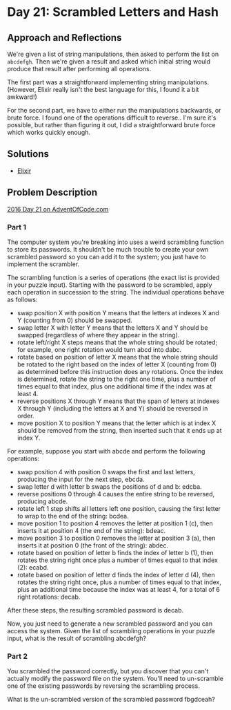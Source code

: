 # Day 21: Scrambled Letters and Hash

## Approach and Reflections

We're given a list of string manipulations, then asked to perform the list on
`abcdefgh`. Then we're given a result and asked which initial string would
produce that result after performing all operations.

The first part was a straightforward implementing string manipulations.
(However, Elixir really isn't the best language for this, I found it a bit
awkward!)

For the second part, we have to either run the manipulations backwards, or
brute force. I found one of the operations difficult to reverse.. I'm sure
it's possible, but rather than figuring it out, I did a straightforward brute
force which works quickly enough.

## Solutions

- [Elixir](../elixir2016/lib/day21.ex)

## Problem Description

[2016 Day 21 on AdventOfCode.com](https://adventofcode.com/2016/day/21)

### Part 1

The computer system you're breaking into uses a weird scrambling function to
store its passwords. It shouldn't be much trouble to create your own scrambled
password so you can add it to the system; you just have to implement the
scrambler.

The scrambling function is a series of operations (the exact list is provided
in your puzzle input). Starting with the password to be scrambled, apply each
operation in succession to the string. The individual operations behave as
follows:

- swap position X with position Y means that the letters at indexes X and
  Y (counting from 0) should be swapped.
- swap letter X with letter Y means that the letters X and Y should be swapped
  (regardless of where they appear in the string).
- rotate left/right X steps means that the whole string should be rotated; for
  example, one right rotation would turn abcd into dabc.
- rotate based on position of letter X means that the whole string should be
  rotated to the right based on the index of letter X (counting from 0) as
  determined before this instruction does any rotations. Once the index is
  determined, rotate the string to the right one time, plus a number of times
  equal to that index, plus one additional time if the index was at least 4.
- reverse positions X through Y means that the span of letters at indexes
  X through Y (including the letters at X and Y) should be reversed in order.
- move position X to position Y means that the letter which is at index
  X should be removed from the string, then inserted such that it ends up at
  index Y.

For example, suppose you start with abcde and perform the following operations:

- swap position 4 with position 0 swaps the first and last letters, producing
  the input for the next step, ebcda.
- swap letter d with letter b swaps the positions of d and b: edcba.
- reverse positions 0 through 4 causes the entire string to be reversed,
  producing abcde.
- rotate left 1 step shifts all letters left one position, causing the first
  letter to wrap to the end of the string: bcdea.
- move position 1 to position 4 removes the letter at position 1 (c), then
  inserts it at position 4 (the end of the string): bdeac.
- move position 3 to position 0 removes the letter at position 3 (a), then
  inserts it at position 0 (the front of the string): abdec.
- rotate based on position of letter b finds the index of letter b (1), then
  rotates the string right once plus a number of times equal to that index
  (2): ecabd.
- rotate based on position of letter d finds the index of letter d (4), then
  rotates the string right once, plus a number of times equal to that index,
  plus an additional time because the index was at least 4, for a total of
  6 right rotations: decab.

After these steps, the resulting scrambled password is decab.

Now, you just need to generate a new scrambled password and you can access the
system. Given the list of scrambling operations in your puzzle input, what is
the result of scrambling abcdefgh?

### Part 2

You scrambled the password correctly, but you discover that you can't actually
modify the password file on the system. You'll need to un-scramble one of the
existing passwords by reversing the scrambling process.

What is the un-scrambled version of the scrambled password fbgdceah?
